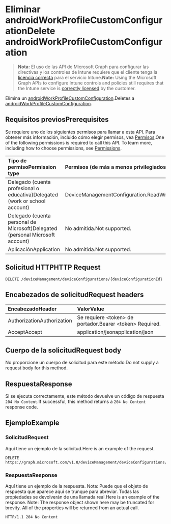# <a name="delete-androidworkprofilecustomconfiguration"></a><span data-ttu-id="1b182-101">Eliminar androidWorkProfileCustomConfiguration</span><span class="sxs-lookup"><span data-stu-id="1b182-101">Delete androidWorkProfileCustomConfiguration</span></span>

> <span data-ttu-id="1b182-102">**Nota:** El uso de las API de Microsoft Graph para configurar las directivas y los controles de Intune requiere que el cliente tenga la [licencia correcta](https://go.microsoft.com/fwlink/?linkid=839381) para el servicio Intune.</span><span class="sxs-lookup"><span data-stu-id="1b182-102">**Note:** Using the Microsoft Graph APIs to configure Intune controls and policies still requires that the Intune service is [correctly licensed](https://go.microsoft.com/fwlink/?linkid=839381) by the customer.</span></span>

<span data-ttu-id="1b182-103">Elimina un [androidWorkProfileCustomConfiguration](../resources/intune_deviceconfig_androidworkprofilecustomconfiguration.md).</span><span class="sxs-lookup"><span data-stu-id="1b182-103">Deletes a [androidWorkProfileCustomConfiguration](../resources/intune_deviceconfig_androidworkprofilecustomconfiguration.md).</span></span>
## <a name="prerequisites"></a><span data-ttu-id="1b182-104">Requisitos previos</span><span class="sxs-lookup"><span data-stu-id="1b182-104">Prerequisites</span></span>
<span data-ttu-id="1b182-p101">Se requiere uno de los siguientes permisos para llamar a esta API. Para obtener más información, incluido cómo elegir permisos, vea [Permisos](../../../concepts/permissions_reference.md).</span><span class="sxs-lookup"><span data-stu-id="1b182-p101">One of the following permissions is required to call this API. To learn more, including how to choose permissions, see [Permissions](../../../concepts/permissions_reference.md).</span></span>

|<span data-ttu-id="1b182-107">Tipo de permiso</span><span class="sxs-lookup"><span data-stu-id="1b182-107">Permission type</span></span>|<span data-ttu-id="1b182-108">Permisos (de más a menos privilegiados)</span><span class="sxs-lookup"><span data-stu-id="1b182-108">Permissions (from most to least privileged)</span></span>|
|:---|:---|
|<span data-ttu-id="1b182-109">Delegado (cuenta profesional o educativa)</span><span class="sxs-lookup"><span data-stu-id="1b182-109">Delegated (work or school account)</span></span>|<span data-ttu-id="1b182-110">DeviceManagementConfiguration.ReadWrite.All</span><span class="sxs-lookup"><span data-stu-id="1b182-110">DeviceManagementConfiguration.ReadWrite.All</span></span>|
|<span data-ttu-id="1b182-111">Delegado (cuenta personal de Microsoft)</span><span class="sxs-lookup"><span data-stu-id="1b182-111">Delegated (personal Microsoft account)</span></span>|<span data-ttu-id="1b182-112">No admitida.</span><span class="sxs-lookup"><span data-stu-id="1b182-112">Not supported.</span></span>|
|<span data-ttu-id="1b182-113">Aplicación</span><span class="sxs-lookup"><span data-stu-id="1b182-113">Application</span></span>|<span data-ttu-id="1b182-114">No admitida.</span><span class="sxs-lookup"><span data-stu-id="1b182-114">Not supported.</span></span>|

## <a name="http-request"></a><span data-ttu-id="1b182-115">Solicitud HTTP</span><span class="sxs-lookup"><span data-stu-id="1b182-115">HTTP Request</span></span>
<!-- {
  "blockType": "ignored"
}
-->
``` http
DELETE /deviceManagement/deviceConfigurations/{deviceConfigurationId}
```

## <a name="request-headers"></a><span data-ttu-id="1b182-116">Encabezados de solicitud</span><span class="sxs-lookup"><span data-stu-id="1b182-116">Request headers</span></span>
|<span data-ttu-id="1b182-117">Encabezado</span><span class="sxs-lookup"><span data-stu-id="1b182-117">Header</span></span>|<span data-ttu-id="1b182-118">Valor</span><span class="sxs-lookup"><span data-stu-id="1b182-118">Value</span></span>|
|:---|:---|
|<span data-ttu-id="1b182-119">Authorization</span><span class="sxs-lookup"><span data-stu-id="1b182-119">Authorization</span></span>|<span data-ttu-id="1b182-120">Se requiere &lt;token&gt; de portador.</span><span class="sxs-lookup"><span data-stu-id="1b182-120">Bearer &lt;token&gt; Required.</span></span>|
|<span data-ttu-id="1b182-121">Accept</span><span class="sxs-lookup"><span data-stu-id="1b182-121">Accept</span></span>|<span data-ttu-id="1b182-122">application/json</span><span class="sxs-lookup"><span data-stu-id="1b182-122">application/json</span></span>|

## <a name="request-body"></a><span data-ttu-id="1b182-123">Cuerpo de la solicitud</span><span class="sxs-lookup"><span data-stu-id="1b182-123">Request body</span></span>
<span data-ttu-id="1b182-124">No proporcione un cuerpo de solicitud para este método.</span><span class="sxs-lookup"><span data-stu-id="1b182-124">Do not supply a request body for this method.</span></span>

## <a name="response"></a><span data-ttu-id="1b182-125">Respuesta</span><span class="sxs-lookup"><span data-stu-id="1b182-125">Response</span></span>
<span data-ttu-id="1b182-126">Si se ejecuta correctamente, este método devuelve un código de respuesta `204 No Content`.</span><span class="sxs-lookup"><span data-stu-id="1b182-126">If successful, this method returns a `204 No Content` response code.</span></span>

## <a name="example"></a><span data-ttu-id="1b182-127">Ejemplo</span><span class="sxs-lookup"><span data-stu-id="1b182-127">Example</span></span>
### <a name="request"></a><span data-ttu-id="1b182-128">Solicitud</span><span class="sxs-lookup"><span data-stu-id="1b182-128">Request</span></span>
<span data-ttu-id="1b182-129">Aquí tiene un ejemplo de la solicitud.</span><span class="sxs-lookup"><span data-stu-id="1b182-129">Here is an example of the request.</span></span>
``` http
DELETE https://graph.microsoft.com/v1.0/deviceManagement/deviceConfigurations/{deviceConfigurationId}
```

### <a name="response"></a><span data-ttu-id="1b182-130">Respuesta</span><span class="sxs-lookup"><span data-stu-id="1b182-130">Response</span></span>
<span data-ttu-id="1b182-p102">Aquí tiene un ejemplo de la respuesta. Nota: Puede que el objeto de respuesta que aparece aquí se trunque para abreviar. Todas las propiedades se devolverán de una llamada real.</span><span class="sxs-lookup"><span data-stu-id="1b182-p102">Here is an example of the response. Note: The response object shown here may be truncated for brevity. All of the properties will be returned from an actual call.</span></span>
``` http
HTTP/1.1 204 No Content
```








